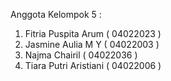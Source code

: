 Anggota Kelompok 5 :
1. Fitria Puspita Arum ( 04022023 )
2. Jasmine Aulia M Y ( 04022003 )
3. Najma Chairil ( 04022036 )
4. Tiara Putri Aristiani ( 04022006 )
